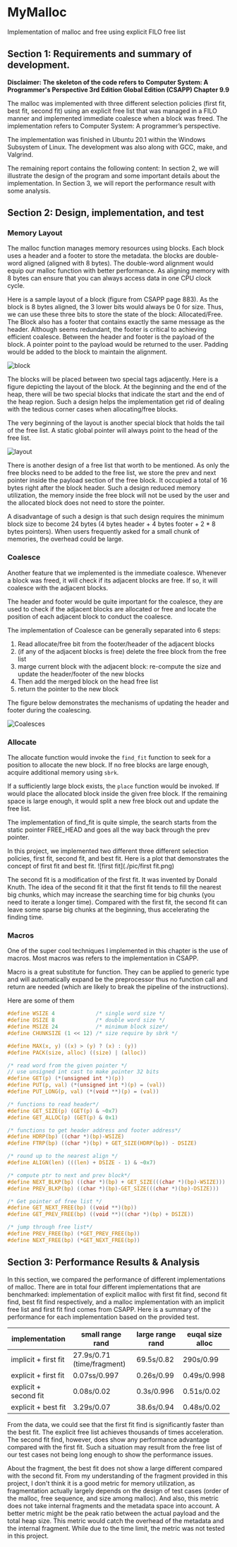 # MyMalloc
Implementation of malloc and free using explicit FILO free list

## Section 1: Requirements and summary of development. 

**Disclaimer: The skeleton of the code refers to** **Computer System: A Programmer's Perspective 3rd Edition Global Edition (CSAPP) Chapter 9.9** 

The malloc was implemented with three different selection policies (first fit, best fit, second fit) using an explicit free list that was managed in a FILO manner and implemented immediate coalesce when a block was freed.  The implementation refers to Computer System: A programmer’s perspective. 

The implementation was finished in Ubuntu 20.1 within the Windows Subsystem of Linux. The development was also along with GCC, make, and Valgrind. 

The remaining report contains the following content: In section 2, we will illustrate the design of the program and some important details about the implementation. In Section 3, we will report the performance result with some analysis.   

## Section 2: Design, implementation, and test 

### Memory Layout

The malloc function manages memory resources using blocks. Each block uses a header and a footer to store the metadata. the blocks are double-word aligned (aligned with 8 bytes). The double-word alignment would equip our malloc function with better performance. As aligning memory with 8 bytes can ensure that you can always access data in one CPU clock cycle. 

Here is a sample layout of a block (figure from CSAPP page 883). As the block is 8 bytes aligned, the 3 lower bits would always be 0 for size. Thus, we can use these three bits to store the state of the block: Allocated/Free. The Block also has a footer that contains exactly the same message as the header. Although seems redundant, the footer is critical to achieving efficient coalesce.  Between the header and footer is the payload of the block. A pointer point to the payload would be returned to the user. Padding would be added to the block to maintain the alignment.

![block](./pic/block.png)

The blocks will be placed between two special tags adjacently. Here is a figure depicting the layout of the block. At the beginning and the end of the heap, there will be two special blocks that indicate the start and the end of the heap region. Such a design helps the implementation get rid of dealing with the tedious corner cases when allocating/free blocks. 

The very beginning of the layout is another special block that holds the tail of the free list. A static global pointer will always point to the head of the free list. 

  ![layout](./pic/layout.png)

There is another design of a free list that worth to be mentioned. As only the free blocks need to be added to the free list, we store the prev and next pointer inside the payload section of the free block. It occupied a total of 16 bytes right after the block header. Such a design reduced memory utilization, the memory inside the free block will not be used by the user and the allocated block does not need to store the pointer. 

A disadvantage of such a design is that such design requires the minimum block size to become 24 bytes (4 bytes header + 4 bytes footer + 2 * 8 bytes pointers). When users frequently asked for a small chunk of memories, the overhead could be large. 

### Coalesce

Another feature that we implemented is the immediate coalesce. Whenever a block was freed, it will check if its adjacent blocks are free. If so, it will coalesce with the adjacent blocks. 

The header and footer would be quite important for the coalesce, they are used to check if the adjacent blocks are allocated or free and locate the position of each adjacent block to conduct the coalesce. 

The implementation of Coalesce can be generally separated into 6 steps: 

1. Read allocate/free bit from the footer/header of the adjacent blocks
2. (if any of the adjacent blocks is free) delete the free block from the free list
3. marge current block with the adjacent block: re-compute the size and update the header/footer of the new blocks
4. Then add the merged block on the head free list
5. return the pointer to the new block

The figure below demonstrates the mechanisms of updating the header and footer during the coalescing.

![Coalesces](./pic/Coalesces.png)

### Allocate

The allocate function would invoke the `find_fit` function to seek for a position to allocate the new block. If no free blocks are large enough, acquire additional memory using `sbrk`.   

If a sufficiently large block exists, the `place` function would be invoked. If would place the allocated block inside the given free block. If the remaining space is large enough, it would split a new free block out and update the free list. 

The implementation of find_fit is quite simple, the search starts from the static pointer FREE_HEAD and goes all the way back through the prev pointer. 

In this project, we implemented two different three different selection policies, first fit, second fit, and best fit. Here is a plot that demonstrates the concept of first fit and best fit. ![first fit](./pic/first fit.png)

The second fit is a modification of the first fit. It was invented by Donald Knuth. The idea of the second fit it that the first fit tends to fill the nearest big chunks, which may increase the searching time for big chunks (you need to iterate a longer time). Compared with the first fit, the second fit can leave some sparse big chunks at the beginning, thus accelerating the finding time. 

### Macros

One of the super cool techniques I implemented in this chapter is the use of macros. Most macros was refers to the implementation in CSAPP. 

Macro is a great substitute for function. They can be applied to generic type and will automatically expand be the preprocessor thus no function call and return are needed (which are likely to break the pipeline of the instructions). 

Here are some of them

```C
#define WSIZE 4             /* single word size */
#define DSIZE 8             /* double word size */
#define MSIZE 24            /* minimum block size*/
#define CHUNKSIZE (1 << 12) /* size require by sbrk */

#define MAX(x, y) ((x) > (y) ? (x) : (y))
#define PACK(size, alloc) ((size) | (alloc))

/* read word from the given pointer */
// use unsigned int cast to make pointer 32 bits
#define GET(p) (*(unsigned int *)(p))
#define PUT(p, val) (*(unsigned int *)(p) = (val))
#define PUT_LONG(p, val) (*(void **)(p) = (val))

/* functions to read header*/
#define GET_SIZE(p) (GET(p) & ~0x7)
#define GET_ALLOC(p) (GET(p) & 0x1)

/* functions to get header address and footer address*/
#define HDRP(bp) ((char *)(bp)-WSIZE)
#define FTRP(bp) ((char *)(bp) + GET_SIZE(HDRP(bp)) - DSIZE)

/* round up to the nearest align */
#define ALIGN(len) (((len) + DSIZE - 1) & ~0x7)

/* compute ptr to next and prev block*/
#define NEXT_BLKP(bp) ((char *)(bp) + GET_SIZE(((char *)(bp)-WSIZE)))
#define PREV_BLKP(bp) ((char *)(bp)-GET_SIZE(((char *)(bp)-DSIZE)))

/* Get pointer of free list */
#define GET_NEXT_FREE(bp) ((void **)(bp))
#define GET_PREV_FREE(bp) ((void **)((char *)(bp) + DSIZE))

/* jump through free list*/
#define PREV_FREE(bp) (*GET_PREV_FREE(bp))
#define NEXT_FREE(bp) (*GET_NEXT_FREE(bp))
```

## Section 3: Performance Results & Analysis

In this section, we compared the performance of different implementations of malloc. There are in total four different implementations that are benchmarked: implementation of explicit malloc with first fit find, second fit find, best fit find respectively, and a malloc implementation with an implicit free list and first fit find comes from CSAPP.  Here is a summary of the performance for each implementation based on the provided test. 

| implementation        | small range rand           | large range rand | euqal size alloc |
| --------------------- | -------------------------- | ---------------- | ---------------- |
| implicit + first fit  | 27.9s/0.71 (time/fragment) | 69.5s/0.82       | 290s/0.99        |
| explicit + first fit  | 0.07ss/0.997               | 0.26s/0.99       | 0.49s/0.998      |
| explicit + second fit | 0.08s/0.02                 | 0.3s/0.996       | 0.51s/0.02       |
| explicit + best fit   | 3.29s/0.07                 | 38.6s/0.94       | 0.48s/0.02       |

From the data, we could see that the first fit find is significantly faster than the best fit. The explicit free list achieves thousands of times acceleration. The second fit find, however, does show any performance advantage compared with the first fit. Such a situation may result from the free list of our test cases not being long enough to show the performance issues. 

About the fragment, the best fit does not show a large different compared with the second fit. From my understanding of the fragment provided in this project, I don't think it is a good metric for memory utilization, as fragmentation actually largely depends on the design of test cases (order of the malloc, free sequence, and size among malloc). And also, this metric does not take internal fragments and the metadata space into account. A better metric might be the peak ratio between the actual payload and the total heap size. This metric would catch the overhead of the metadata and the internal fragment. While due to the time limit, the metric was not tested in this project.    
